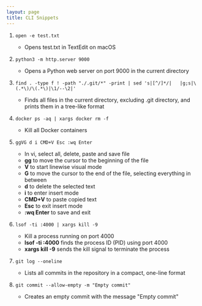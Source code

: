 ```yaml
---
layout: page
title: CLI Snippets
---
```


1. `open -e test.txt`
    - Opens test.txt in TextEdit on macOS

2. `python3 -m http.server 9000`
    - Opens a Python web server on port 9000 in the current directory

3. `find . -type f ! -path "./.git/*" -print | sed 's|[^/]*/|   |g;s|\(.*\)/\(.*\)|\1/--\2|'`
    - Finds all files in the current directory, excluding .git directory, and prints them in a tree-like format

4. `docker ps -aq | xargs docker rm -f`
    - Kill all Docker containers

5. `ggVG d i CMD+V Esc :wq Enter`
    - In vi, select all, delete, paste and save file
    - **gg** to move the cursor to the beginning of the file
    - **V** to start linewise visual mode
    - **G** to move the cursor to the end of the file, selecting everything in between
    - **d** to delete the selected text
    - **i** to enter insert mode
    - **CMD+V** to paste copied text
    - **Esc** to exit insert mode
    - **:wq Enter** to save and exit

6. `lsof -ti :4000 | xargs kill -9`
    - Kill a process running on port 4000
    - **lsof -ti :4000** finds the process ID (PID) using port 4000
    - **xargs kill -9** sends the kill signal to terminate the process

7. `git log --oneline`
    - Lists all commits in the repository in a compact, one-line format

8. `git commit --allow-empty -m "Empty commit"`
    - Creates an empty commit with the message "Empty commit"
